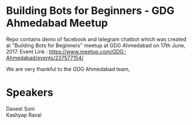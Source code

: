 # Building Bots for Beginners - GDG Ahmedabad Meetup
Repo contains demo of facebook and telegram chatbot which was created at "Building Bots for Beginners" meetup at GDG Ahmedabad on 17th June, 2017. 
Event Link : https://www.meetup.com/GDG-Ahmedabad/events/237577154/

We are very thankful to the GDG Ahmedabad team,



# Speakers
Daxeel Soni <br>
Kashyap Raval
